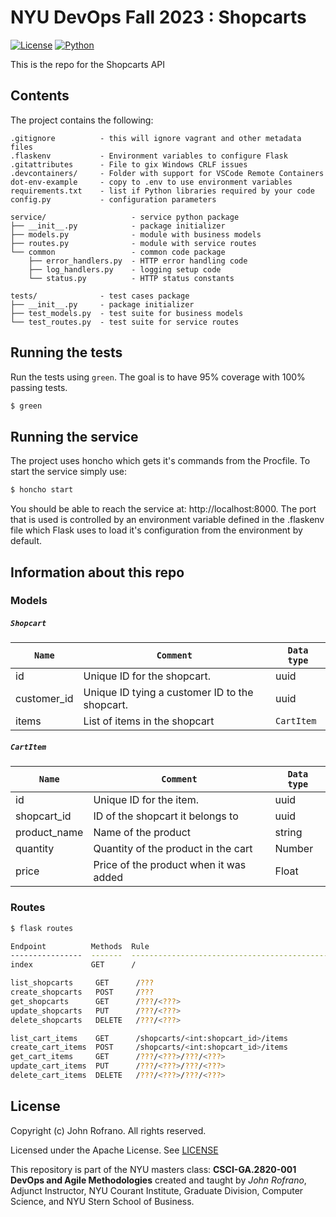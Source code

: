 # NYU DevOps Fall 2023 : Shopcarts

[![License](https://img.shields.io/badge/License-Apache_2.0-blue.svg)](https://opensource.org/licenses/Apache-2.0)
[![Python](https://img.shields.io/badge/Language-Python-blue.svg)](https://python.org/)

This is the repo for the Shopcarts API


## Contents

The project contains the following:

```text
.gitignore          - this will ignore vagrant and other metadata files
.flaskenv           - Environment variables to configure Flask
.gitattributes      - File to gix Windows CRLF issues
.devcontainers/     - Folder with support for VSCode Remote Containers
dot-env-example     - copy to .env to use environment variables
requirements.txt    - list if Python libraries required by your code
config.py           - configuration parameters

service/                   - service python package
├── __init__.py            - package initializer
├── models.py              - module with business models
├── routes.py              - module with service routes
└── common                 - common code package
    ├── error_handlers.py  - HTTP error handling code
    ├── log_handlers.py    - logging setup code
    └── status.py          - HTTP status constants

tests/              - test cases package
├── __init__.py     - package initializer
├── test_models.py  - test suite for business models
└── test_routes.py  - test suite for service routes
```

## Running the tests

Run the tests using `green`. The goal is to have 95% coverage with 100% passing tests.

```bash
$ green
```

## Running the service

The project uses honcho which gets it's commands from the Procfile. To start the service simply use:

```bash
$ honcho start
```

You should be able to reach the service at: http://localhost:8000. The port that is used is controlled by an environment variable defined in the .flaskenv file which Flask uses to load it's configuration from the environment by default.

## Information about this repo

### Models

##### `Shopcart`

| `Name`      | `Comment`             | `Data type` |
| ----------- | --------------------- | --------------- |
| id | Unique ID for the shopcart. | uuid         |
| customer_id | Unique ID tying a customer ID to the shopcart. | uuid         |
| items | List of items in the shopcart | `CartItem`         |

##### `CartItem`

| `Name`      | `Comment`             | `Data type` |
| ----------- | --------------------- | --------------- |
| id | Unique ID for the item. | uuid         |
| shopcart_id | ID of the shopcart it belongs to | uuid       |
| product_name | Name of the product | string       |
| quantity | Quantity of the product in the cart | Number       |
| price | Price of the product when it was added | Float       |

### Routes

```bash
$ flask routes

Endpoint          Methods  Rule
----------------  -------  -----------------------------------------------------
index             GET      /

list_shopcarts     GET      /???
create_shopcarts   POST     /???
get_shopcarts      GET      /???/<???>
update_shopcarts   PUT      /???/<???>
delete_shopcarts   DELETE   /???/<???>

list_cart_items    GET      /shopcarts/<int:shopcart_id>/items
create_cart_items  POST     /shopcarts/<int:shopcart_id>/items
get_cart_items     GET      /???/<???>/???/<???>
update_cart_items  PUT      /???/<???>/???/<???>
delete_cart_items  DELETE   /???/<???>/???/<???>
```

## License

Copyright (c) John Rofrano. All rights reserved.

Licensed under the Apache License. See [LICENSE](LICENSE)

This repository is part of the NYU masters class: **CSCI-GA.2820-001 DevOps and Agile Methodologies** created and taught by *John Rofrano*, Adjunct Instructor, NYU Courant Institute, Graduate Division, Computer Science, and NYU Stern School of Business.
